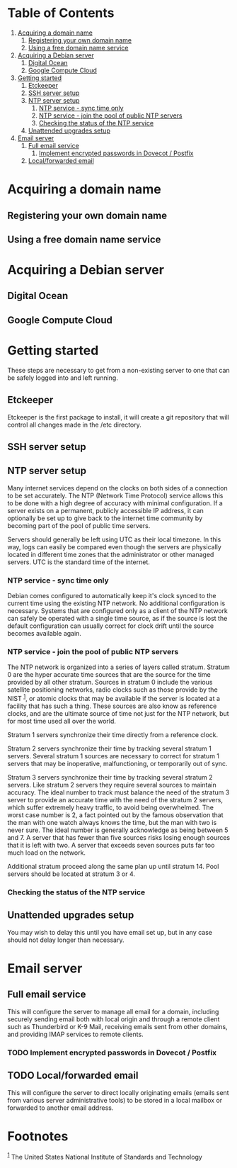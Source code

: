 
# Table of Contents

1.  [Acquiring a domain name](#org91cb3d2)
    1.  [Registering your own domain name](#orgf684c57)
    2.  [Using a free domain name service](#orgab6d3a7)
2.  [Acquiring a Debian server](#org1a7c236)
    1.  [Digital Ocean](#orgd806625)
    2.  [Google Compute Cloud](#orgf585ce9)
3.  [Getting started](#org90727a3)
    1.  [Etckeeper](#org53b5343)
    2.  [SSH server setup](#orgd96dc28)
    3.  [NTP server setup](#org17905fe)
        1.  [NTP service - sync time only](#orge281725)
        2.  [NTP service - join the pool of public NTP servers](#org9b4827a)
        3.  [Checking the status of the NTP service](#orgcfc873c)
    4.  [Unattended upgrades setup](#orge4a202f)
4.  [Email server](#orgb6a31b8)
    1.  [Full email service](#orgf279fb7)
        1.  [Implement encrypted passwords in Dovecot / Postfix](#orgddb94b1)
    2.  [Local/forwarded email](#org17ac65e)



<a id="org91cb3d2"></a>

# Acquiring a domain name


<a id="orgf684c57"></a>

## Registering your own domain name


<a id="orgab6d3a7"></a>

## Using a free domain name service


<a id="org1a7c236"></a>

# Acquiring a Debian server


<a id="orgd806625"></a>

## Digital Ocean


<a id="orgf585ce9"></a>

## Google Compute Cloud


<a id="org90727a3"></a>

# Getting started

These steps are necessary to get from a non-existing server to one
that can be safely logged into and left running.


<a id="org53b5343"></a>

## Etckeeper

Etckeeper is the first package to install, it will create a git
repository that will control all changes made in the /etc directory.


<a id="orgd96dc28"></a>

## SSH server setup


<a id="org17905fe"></a>

## NTP server setup

Many internet services depend on the clocks on both sides of a
connection to be set accurately. The NTP (Network Time Protocol)
service allows this to be done with a high degree of accuracy with
minimal configuration. If a server exists on a permanent, publicly
accessible IP address, it can optionally be set up to give back to the
internet time community by becoming part of the pool of public time
servers.

Servers should generally be left using UTC as their local timezone. In
this way, logs can easily be compared even though the servers are
physically located in different time zones that the administrator or
other managed servers. UTC is the standard time of the internet.


<a id="orge281725"></a>

### NTP service - sync time only

Debian comes configured to automatically keep it's clock synced to the
current time using the existing NTP network. No additional
configuration is necessary. Systems that are configured only as a
client of the NTP network can safely be operated with a single time
source, as if the source is lost the default configuration can usually
correct for clock drift until the source becomes available again.


<a id="org9b4827a"></a>

### NTP service - join the pool of public NTP servers

The NTP network is organized into a series of layers called
stratum. Stratum 0 are the hyper accurate time sources that are the
source for the time provided by all other stratum. Sources in stratum
0 include the various satellite positioning networks, radio clocks
such as those provide by the NIST <sup><a id="fnr.1" class="footref" href="#fn.1">1</a></sup>, or atomic clocks that may be
available if the server is located at a facility that has such a
thing. These sources are also know as reference clocks, and are the
ultimate source of time not just for the NTP network, but for most
time used all over the world.

Stratum 1 servers synchronize their time directly from a reference clock.

Stratum 2 servers synchronize their time by tracking several stratum 1
servers. Several stratum 1 sources are necessary to correct for
stratum 1 servers that may be inoperative, malfunctioning, or
temporarily out of sync.

Stratum 3 servers synchronize their time by tracking several stratum 2
servers. Like stratum 2 servers they require several sources to
maintain accuracy. The ideal number to track must balance the need of
the stratum 3 server to provide an accurate time with the need of the
stratum 2 servers, which suffer extremely heavy traffic, to avoid
being overwhelmed. The worst case number is 2, a fact pointed out by
the famous observation that the man with one watch always knows the
time, but the man with two is never sure. The ideal number is
generally acknowledge as being between 5 and 7. A server that has
fewer than five sources risks losing enough sources that it is left
with two. A server that exceeds seven sources puts far too much load
on the network.

Additional stratum proceed along the same plan up until
stratum 14. Pool servers should be located at stratum 3 or 4.


<a id="orgcfc873c"></a>

### Checking the status of the NTP service


<a id="orge4a202f"></a>

## Unattended upgrades setup

You may wish to delay this until you have email set up, but in any
case should not delay longer than necessary.


<a id="orgb6a31b8"></a>

# Email server


<a id="orgf279fb7"></a>

## Full email service

This will configure the server to manage all email for a domain,
including securely sending email both with local origin and through a
remote client such as Thunderbird or K-9 Mail, receiving emails sent
from other domains, and providing IMAP services to remote clients.


<a id="orgddb94b1"></a>

### TODO Implement encrypted passwords in Dovecot / Postfix


<a id="org17ac65e"></a>

## TODO Local/forwarded email

This will configure the server to direct locally originating emails
(emails sent from various server administrative tools) to be stored in
a local mailbox or forwarded to another email address.


# Footnotes

<sup><a id="fn.1" href="#fnr.1">1</a></sup> The United States National
Institute of Standards and Technology
